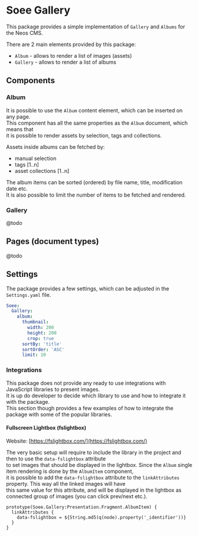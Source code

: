 # Soee Gallery

This package provides a simple implementation of `Gallery` and `Albums` for the Neos CMS.

There are 2 main elements provided by this package:

- `Album` - allows to render a list of images (assets)
- `Gallery` - allows to render a list of albums

## Components

### Album

It is possible to use the `Album` content element, which can be inserted on any page.\
This component has all the same properties as the `Album` document, which means that\
it is possible to render assets by selection, tags and collections.

Assets inside albums can be fetched by:

- manual selection
- tags [1..n]
- asset collections [1..n]

The album items can be sorted (ordered) by file name, title, modification date etc.\
It is also possible to limit the number of items to be fetched and rendered.

### Gallery

@todo

## Pages (document types)

@todo

## Settings

The package provides a few settings, which can be adjusted in the `Settings.yaml` file.

```yaml
Soee:
  Gallery:
    album:
      thumbnail:
        width: 200
        height: 200
        crop: true
      sortBy: 'title'
      sortOrder: 'ASC'
      limit: 10
```

### Integrations

This package does not provide any ready to use integrations with JavaScript libraries to present images.\
It is up do developer to decide which library to use and how to integrate it with the package.\
This section though provides a few examples of how to integrate the package with some of the popular libraries.

#### Fullscreen Lightbox (fslightbox)

Website: [https://fslightbox.com/](https://fslightbox.com/)

The very basic setup will require to include the library in the project and then to use the `data-fslightbox` attribute\
to set images that should be displayed in the lightbox. Since the `Album` single item rendering is done by the `AlbumItem` component,\
it is possible to add the `data-fslightbox` attribute to the `linkAttributes` property. This way all the linked images will have\
this same value for this attribute, and will be displayed in the lightbox as connected group of images (you can click prev/next etc.).

```neosfusion
prototype(Soee.Gallery:Presentation.Fragment.AlbumItem) {
  linkAttributes {
    data-fslightbox = ${String.md5(q(node).property('_identifier'))}
  }
}

